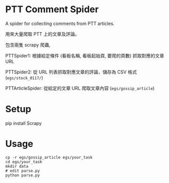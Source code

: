 # PTT Comment Spider
A spider for collecting comments from PTT articles.

用來大量爬取 PTT 上的文章及評論。

包含兩隻 scrapy 爬蟲,

PTTSpider1: 根據給定條件 (看板名稱, 看板起始頁, 要爬的頁數) 抓取對應的文章 URL 

PTTSpider2: 從 URL 列表抓取對應文章的評論，儲存為 CSV 格式 (`egs/stock_0117/`)

PTTArticleSpider: 從給定的文章 URL 爬取文章內容 (`egs/gossip_article`)

# Setup
pip install Scrapy

# Usage
```
cp -r egs/gossip_article egs/your_task
cd egs/your_task 
mkdir data
# edit parse.py
python parse.py
```

